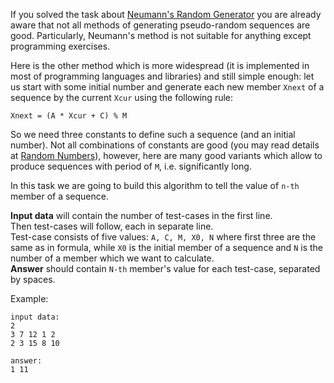 If you solved the task about [Neumann's Random Generator](./neumanns-random-generator)
you are already aware that not all methods of generating pseudo-random sequences are good.
Particularly, Neumann's method is not suitable for anything except programming exercises.

Here is the other method which is more widespread (it is implemented in most of programming languages and libraries)
and still simple enough: let us start with some initial number and generate each new member `Xnext` of a sequence by
the current `Xcur` using the following rule:

	Xnext = (A * Xcur + C) % M

So we need three constants to define such a sequence (and an initial number). Not all combinations of constants are
good (you may read details at [Random Numbers](../wiki/random-numbers)), however, here are many good variants which allow
to produce sequences with period of `M`, i.e. significantly long.

In this task we are going to build this algorithm to tell the value of `n-th` member of a sequence.

**Input data** will contain the number of test-cases in the first line.  
Then test-cases will follow, each in separate line.  
Test-case consists of five values: `A, C, M, X0, N` where first three are the same as in formula, while `X0` is the
initial member of a sequence and `N` is the number of a member which we want to calculate.  
**Answer** should contain `N-th` member's value for each test-case, separated by spaces.

Example:

	input data:
	2
	3 7 12 1 2
	2 3 15 8 10
	
	answer:
	1 11
